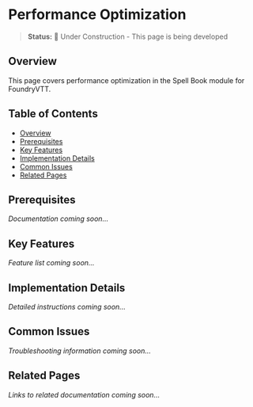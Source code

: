 # Performance Optimization

> **Status:** 🚧 Under Construction - This page is being developed

## Overview

This page covers performance optimization in the Spell Book module for FoundryVTT.

## Table of Contents

- [Overview](#overview)
- [Prerequisites](#prerequisites)
- [Key Features](#key-features)
- [Implementation Details](#implementation-details)
- [Common Issues](#common-issues)
- [Related Pages](#related-pages)

## Prerequisites

*Documentation coming soon...*

## Key Features

*Feature list coming soon...*

## Implementation Details

*Detailed instructions coming soon...*

## Common Issues

*Troubleshooting information coming soon...*

## Related Pages

*Links to related documentation coming soon...*

